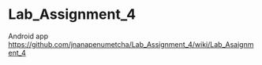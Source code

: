 # Lab_Assignment_4
Android app
https://github.com/jnanapenumetcha/Lab_Assignment_4/wiki/Lab_Asaignment_4

